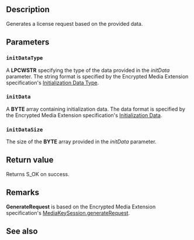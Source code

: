 ## Description

Generates a license request based on the provided data.

## Parameters

### `initDataType`

A **LPCWSTR** specifying the type of the data provided in the *initData* parameter. The string format is specified by the Encrypted Media Extension specification's [Initialization Data Type](https://www.w3.org/TR/2017/REC-encrypted-media-20170918/#initialization-data-type).

### `initData`

A **BYTE** array containing initialization data. The data format is specified by the Encrypted Media Extension specification's [Initialization Data](https://www.w3.org/TR/2017/REC-encrypted-media-20170918/#initialization-data).

### `initDataSize`

The size of the **BYTE** array provided in the *initData* parameter.

## Return value

Returns S_OK on success.

## Remarks

**GenerateRequest** is based on the Encrypted Media Extension specification's [MediaKeySession.generateRequest](https://www.w3.org/TR/2017/REC-encrypted-media-20170918/#dom-mediakeysession-generaterequest).

## See also